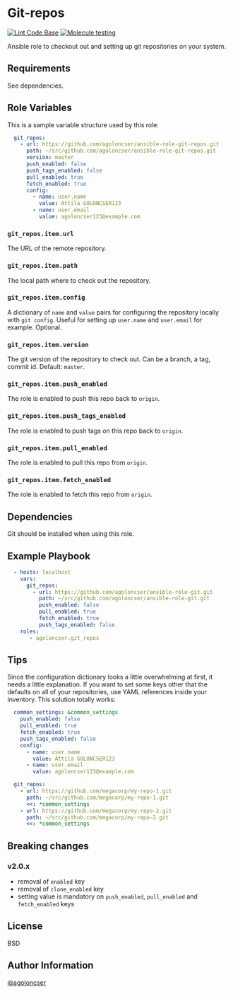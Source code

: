 # Git-repos

[![Lint Code Base](https://github.com/agoloncser/ansible-role-git-repos/actions/workflows/linter.yml/badge.svg)](https://github.com/agoloncser/ansible-role-git-repos/actions/workflows/linter.yml)
[![Molecule testing](https://github.com/agoloncser/ansible-role-git-repos/actions/workflows/ci.yml/badge.svg)](https://github.com/agoloncser/ansible-role-git-repos/actions/workflows/ci.yml)

Ansible role to checkout out and setting up git repositories on your
system.

## Requirements

See dependencies.

## Role Variables

This is a sample variable structure used by this role:

```yaml
  git_repos:
    - url: https://github.com/agoloncser/ansible-role-git-repos.git
      path: ~/src/github.com/agoloncser/ansible-role-git-repos.git
      version: master
      push_enabled: false
      push_tags_enabled: false
      pull_enabled: true
      fetch_enabled: true
      config:
        - name: user.name
          value: Attila GOLONCSER123
        - name: user.email
          value: agoloncser123@example.com
```

### `git_repos.item.url`

The URL of the remote repository.

### `git_repos.item.path`

The local path where to check out the repository.

### `git_repos.item.config`

A dictionary of `name` and `value` pairs for configuring the
repository locally with `git config`. Useful for setting up
`user.name` and `user.email` for example. Optional.

### `git_repos.item.version`

The git version of the repository to check out. Can be a branch, a
tag, commit id. Default: `master`.

### `git_repos.item.push_enabled`

The role is enabled to push this repo back to `origin`.

### `git_repos.item.push_tags_enabled`

The role is enabled to push tags on this repo back to `origin`.

### `git_repos.item.pull_enabled`

The role is enabled to pull this repo from `origin`.

### `git_repos.item.fetch_enabled`

The role is enabled to fetch this repo from `origin`.

## Dependencies

Git should be installed when using this role.

## Example Playbook

```yaml
  - hosts: localhost
    vars:
      git_repos:
        - url: https://github.com/agoloncser/ansible-role-git.git
          path: ~/src/github.com/agoloncser/ansible-role-git.git
          push_enabled: false
          pull_enabled: true
          fetch_enabled: true
          push_tags_enabled: false
    roles:
       - agoloncser.git_repos
```

## Tips

Since the configuration dictionary looks a little overwhelming at
first, it needs a little explanation. If you want to set some keys
other that the defaults on all of your repositories, use YAML
references inside your inventory. This solution totally works:

```yaml
  common_settings: &common_settings
    push_enabled: false
    pull_enabled: true
    fetch_enabled: true
    push_tags_enabled: false
    config:
      - name: user.name
        value: Attila GOLONCSER123
      - name: user.email
        value: agoloncser123@example.com

  git_repos:
    - url: https://github.com/megacorp/my-repo-1.git
      path: ~/src/github.com/megacorp/my-repo-1.git
      <<: *common_settings
    - url: https://github.com/megacorp/my-repo-2.git
      path: ~/src/github.com/megacorp/my-repo-2.git
      <<: *common_settings
```

## Breaking changes

### v2.0.x

- removal of `enabled` key
- removal of `clone_enabled` key
- setting value is mandatory on `push_enabled`, `pull_enabled` and
  `fetch_enabled` keys

## License

BSD

## Author Information

[@agoloncser](https://github.com/agoloncser)
